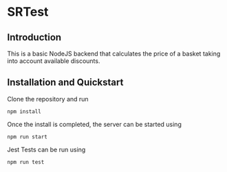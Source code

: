 # SRTest

## Introduction
This is a basic NodeJS backend that calculates the price of a basket taking into account available discounts.

## Installation and Quickstart
Clone the repository and run 
```shell
npm install
```
Once the install is completed, the server can be started using
```shell
npm run start
```
Jest Tests can be run using

```shell
npm run test
```
